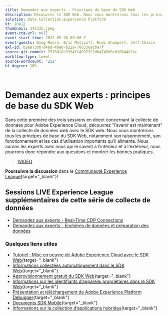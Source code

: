 ```yaml
---
title: Demandez aux experts - Principes de base du SDK Web
description: Découvrez le SDK Web. Nous vous montrerons tous les principes de base du SDK Web, notamment son raisonnement, son fonctionnement et les cas d’utilisation importants qu’il alimente.
solution: Data Collection,Experience Platform
kt: 10412
thumbnail: 343335.jpeg
event-cta-url: null
event-start-time: 2022-05-26 09:00-7
event-guests: Doug Moore, Eric Matisoff, Rudi Shumpert, Jeff Chasin
exl-id: b2ea730b-d4ad-4be0-b229-7063369cba7f
source-git-commit: 75f8d18c3394ff4997322db4745d8cd1004481ec
workflow-type: tm+mt
source-wordcount: '252'
ht-degree: 10%

---
```


# Demandez aux experts : principes de base du SDK Web

Dans cette première des trois sessions en direct concernant la collecte de données pour Adobe Experience Cloud, découvrez &quot;l’avenir est maintenant&quot; de la collecte de données web avec le SDK web. Nous vous montrerons tous les principes de base du SDK Web, notamment son raisonnement, son fonctionnement et les cas d’utilisation importants qu’il alimente. Nous aurons les experts avec nous qui le savent à l&#39;intérieur et à l&#39;extérieur, nous pourrons donc répondre aux questions et montrer les bonnes pratiques.

>[!VIDEO](https://video.tv.adobe.com/v/343335/?quality=12&learn=on)

**Poursuivre la discussion** dans le [Communauté Experience League](https://experienceleaguecommunities.adobe.com/t5/adobe-experience-platform-launch/experience-league-live-post-session-discussion-the-basics-of-web/m-p/454159#M283){target="_blank"}!

## Sessions LIVE Experience League supplémentaires de cette série de collecte de données

* [Demandez aux experts - Real-Time CDP Connections](exl-live-episode-06-23-22.md)
* [Demandez aux experts - Enchères de données et préparation des données](exl-live-episode-07-21-22.md)

### Quelques liens utiles

* [Tutoriel : Mise en oeuvre de Adobe Experience Cloud avec le SDK Web](https://experienceleague.adobe.com/docs/platform-learn/implement-web-sdk/overview.html?lang=fr){target="_blank"}
* [Informations collectées automatiquement dans le SDK Web](https://experienceleague.adobe.com/docs/experience-platform/edge/data-collection/automatic-information.html?lang=en){target="_blank"}
* [Approvisionnement gratuit du SDK Web](https://adobe.ly/websdkaccess){target="_blank"}
* [Informations sur les identifiants d’appareils propriétaires dans le SDK Web](https://experienceleague.adobe.com/docs/experience-platform/edge/identity/first-party-device-ids.html){target="_blank"}
* [Présentation et téléchargement de Adobe Experience Platform Debugger](https://experienceleague.adobe.com/docs/platform-learn/data-collection/debugger/overview.html?lang=en){target="_blank"}
* [Documents SDK Mobile](https://developer.adobe.com/client-sdks/documentation/){target="_blank"}
* [Informations sur la collection d’applications hybrides](https://experienceleague.adobe.com/docs/mobile-services/ios/sdk-reference-ios/hybrid-app.html){target="_blank"}
